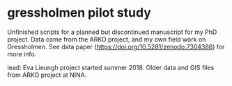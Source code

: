 # gressholmen pilot study

Unfinished scripts for a planned but discontinued manuscript for my PhD project. Data come from the ARKO project, and my own field work on Gressholmen. See data paper (https://doi.org/10.5281/zenodo.7304386) for more info.

lead: Eva Lieungh
project started summer 2018. Older data and GIS files from ARKO project at NINA. 
